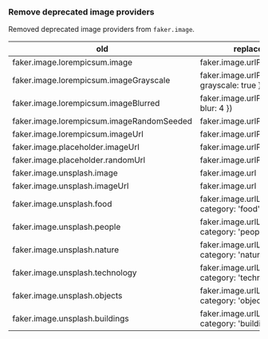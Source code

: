 ### Remove deprecated image providers

Removed deprecated image providers from `faker.image`.

| old                                       | replacement                                            |
| ----------------------------------------- | ------------------------------------------------------ |
| faker.image.lorempicsum.image             | faker.image.urlPicsumPhotos                            |
| faker.image.lorempicsum.imageGrayscale    | faker.image.urlPicsumPhotos({ grayscale: true })       |
| faker.image.lorempicsum.imageBlurred      | faker.image.urlPicsumPhotos({ blur: 4 })               |
| faker.image.lorempicsum.imageRandomSeeded | faker.image.urlPicsumPhotos                            |
| faker.image.lorempicsum.imageUrl          | faker.image.urlPicsumPhotos                            |
| faker.image.placeholder.imageUrl          | faker.image.urlPlaceholder                             |
| faker.image.placeholder.randomUrl         | faker.image.urlPlaceholder                             |
| faker.image.unsplash.image                | faker.image.url                                        |
| faker.image.unsplash.imageUrl             | faker.image.url                                        |
| faker.image.unsplash.food                 | faker.image.urlLoremFlickr({ category: 'food' })       |
| faker.image.unsplash.people               | faker.image.urlLoremFlickr({ category: 'people' })     |
| faker.image.unsplash.nature               | faker.image.urlLoremFlickr({ category: 'nature' })     |
| faker.image.unsplash.technology           | faker.image.urlLoremFlickr({ category: 'technology' }) |
| faker.image.unsplash.objects              | faker.image.urlLoremFlickr({ category: 'objects' })    |
| faker.image.unsplash.buildings            | faker.image.urlLoremFlickr({ category: 'buildings' })  |
